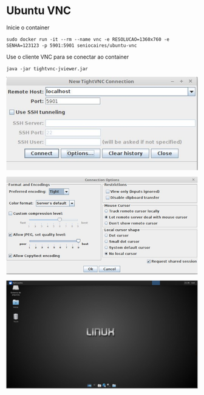 # Ubuntu VNC

Inicie o container

```
sudo docker run -it --rm --name vnc -e RESOLUCAO=1360x760 -e SENHA=123123 -p 5901:5901 seniocaires/ubuntu-vnc
```

Use o cliente VNC para se conectar ao container

```
java -jar tightvnc-jviewer.jar
```

![alt tag](https://raw.githubusercontent.com/seniocaires/ubuntu-vnc/master/img/vnc-login.jpg)

![alt tag](https://raw.githubusercontent.com/seniocaires/ubuntu-vnc/master/img/vnc-options.jpg)

![alt tag](https://raw.githubusercontent.com/seniocaires/ubuntu-vnc/master/img/linux.jpg)
